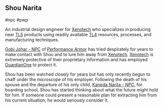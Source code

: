 ## Shou Narita

#npc #pwp 

An industrial design engineer for [Xenotech](../../../Gaming/StarsWithoutNumber/PiratesWithoutPlunder/Xenotech.md) who specializes in producing near [TL5](../../../Gaming/StarsWithoutNumber/TL5.md) products using readily available [TL4](../../../Gaming/StarsWithoutNumber/TL4.md) resources, processes, and manufacturing techniques.

[Gobi Johar - NPC](../../../Gaming/StarsWithoutNumber/PiratesWithoutPlunder/Gobi%20Johar%20-%20NPC.md) of [Performance Armor](../../../Gaming/StarsWithoutNumber/PiratesWithoutPlunder/Performance%20Armor.md) has tried despirately for years to make contact with Shou and to lure him away from [Xenotech](../../../Gaming/StarsWithoutNumber/PiratesWithoutPlunder/Xenotech.md).  [Xenotech](../../../Gaming/StarsWithoutNumber/PiratesWithoutPlunder/Xenotech.md) is extremely protective of their proprietary information and has employed [GuardianOne](../../../Gaming/StarsWithoutNumber/PiratesWithoutPlunder/GuardianOne.md) to protect it.

Shou has been watched closely for years but has only recently begun to chaff under the microscope of his employer. Following the death of his spouse and the departure of his only child, [Kaneda Narita - NPC](../../../Gaming/StarsWithoutNumber/PiratesWithoutPlunder/Kaneda%20Narita%20-%20NPC.md), for boarding school, Shou has started thinking about what the future might hold for him. If someone could present a reasonable plan for extracting him from his current situation, he would seriously consider it.
